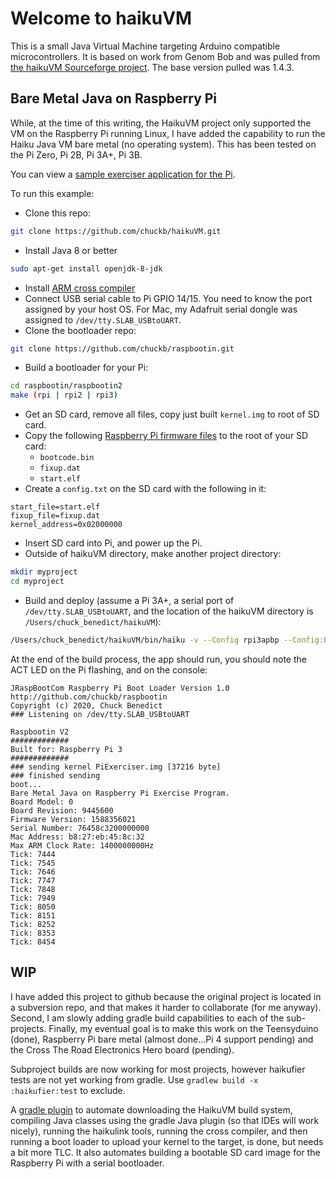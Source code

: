 # Welcome to haikuVM

This is a small Java Virtual Machine targeting Arduino compatible microcontrollers. It is based on work from Genom Bob and was pulled from [the haikuVM Sourceforge project](http://haiku-vm.sourceforge.net/). The base version pulled was 1.4.3.

## Bare Metal Java on Raspberry Pi

While, at the time of this writing, the HaikuVM project only supported the VM on the Raspberry Pi running Linux, I have added the capability to run the Haiku Java VM bare metal (no operating system). This has been tested on the Pi Zero, Pi 2B, Pi 3A+, Pi 3B.

You can view a [sample exerciser application for the Pi](examples/src/main/java/rpi/tutorial/PiExerciser.java).

To run this example:

- Clone this repo:
```bash
git clone https://github.com/chuckb/haikuVM.git
```
- Install Java 8 or better
```bash
sudo apt-get install openjdk-8-jdk
```
- Install [ARM cross compiler](https://developer.arm.com/tools-and-software/open-source-software/developer-tools/gnu-toolchain/gnu-rm/downloads)
- Connect USB serial cable to Pi GPIO 14/15. You need to know the port assigned by your host OS. For Mac, my Adafruit serial dongle was assigned to ```/dev/tty.SLAB_USBtoUART```.
- Clone the bootloader repo:
```bash
git clone https://github.com/chuckb/raspbootin.git
```
- Build a bootloader for your Pi:
```bash
cd raspbootin/raspbootin2
make (rpi | rpi2 | rpi3)
```
- Get an SD card, remove all files, copy just built ```kernel.img``` to root of SD card.
- Copy the following [Raspberry Pi firmware files](https://github.com/raspberrypi/firmware/tree/master/boot) to the root of your SD card:
  - ```bootcode.bin```
  - ```fixup.dat```
  - ```start.elf```
- Create a ```config.txt``` on the SD card with the following in it:
```
start_file=start.elf
fixup_file=fixup.dat
kernel_address=0x02000000
```
- Insert SD card into Pi, and power up the Pi.
- Outside of haikuVM directory, make another project directory:
```bash
mkdir myproject
cd myproject
```
- Build and deploy (assume a Pi 3A+, a serial port of ```/dev/tty.SLAB_USBtoUART```, and the location of the haikuVM directory is ```/Users/chuck_benedict/haikuVM```):
```bash
/Users/chuck_benedict/haikuVM/bin/haiku -v --Config rpi3apbp --Config:Port /dev/tty.SLAB_USBtoUART /Users/chuck_benedict/haikuVM/examples/src/main/java/rpi/tutorial/PiExerciser.java
```

At the end of the build process, the app should run, you should note the ACT LED on the Pi flashing, and on the console: 
```
JRaspBootCom Raspberry Pi Boot Loader Version 1.0
http://github.com/chuckb/raspbootin
Copyright (c) 2020, Chuck Benedict
### Listening on /dev/tty.SLAB_USBtoUART

Raspbootin V2
#############
Built for: Raspberry Pi 3
#############
### sending kernel PiExerciser.img [37216 byte]
### finished sending
boot...
Bare Metal Java on Raspberry Pi Exercise Program.
Board Model: 0
Board Revision: 9445600
Firmware Version: 1588356021
Serial Number: 76458c3200000000
Mac Address: b8:27:eb:45:8c:32
Max ARM Clock Rate: 1400000000Hz
Tick: 7444
Tick: 7545
Tick: 7646
Tick: 7747
Tick: 7848
Tick: 7949
Tick: 8050
Tick: 8151
Tick: 8252
Tick: 8353
Tick: 8454
```

## WIP

I have added this project to github because the original project is located in a subversion repo, and that makes it harder to collaborate (for me anyway). Second, I am slowly adding gradle build capabilities to each of the sub-projects. Finally, my eventual goal is to make this work on the Teensyduino (done), Raspberry Pi bare metal (almost done...Pi 4 support pending) and the Cross The Road Electronics Hero board (pending).

Subproject builds are now working for most projects, however haikufier tests are not yet working from gradle. Use ```gradlew build -x :haikufier:test``` to exclude.

A [gradle plugin](https://github.com/chuckb/HaikuVMPlugin) to automate downloading the HaikuVM build system, compiling Java classes using the gradle Java plugin (so that IDEs will work nicely), running the haikulink tools, running the cross compiler, and then running a boot loader to upload your kernel to the target, is done, but needs a bit more TLC. It also automates building a bootable SD card image for the Raspberry Pi with a serial bootloader.
